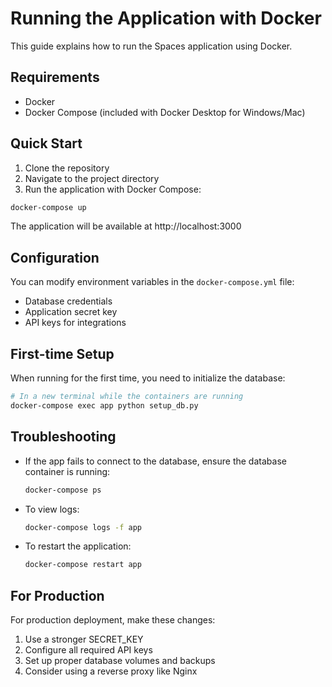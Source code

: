 
# Running the Application with Docker

This guide explains how to run the Spaces application using Docker.

## Requirements

- Docker
- Docker Compose (included with Docker Desktop for Windows/Mac)

## Quick Start

1. Clone the repository
2. Navigate to the project directory
3. Run the application with Docker Compose:

```bash
docker-compose up
```

The application will be available at http://localhost:3000

## Configuration

You can modify environment variables in the `docker-compose.yml` file:

- Database credentials
- Application secret key
- API keys for integrations

## First-time Setup

When running for the first time, you need to initialize the database:

```bash
# In a new terminal while the containers are running
docker-compose exec app python setup_db.py
```

## Troubleshooting

- If the app fails to connect to the database, ensure the database container is running:
  ```bash
  docker-compose ps
  ```

- To view logs:
  ```bash
  docker-compose logs -f app
  ```

- To restart the application:
  ```bash
  docker-compose restart app
  ```

## For Production

For production deployment, make these changes:

1. Use a stronger SECRET_KEY
2. Configure all required API keys
3. Set up proper database volumes and backups
4. Consider using a reverse proxy like Nginx
